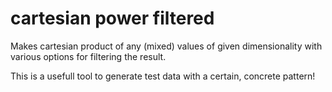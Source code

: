 # cartesian power filtered
Makes cartesian product of any (mixed) values of given dimensionality with various options for filtering the result.

This is a usefull tool to generate test data with a certain, concrete pattern!
